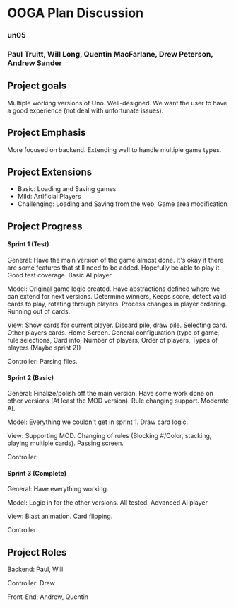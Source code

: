# OOGA Plan Discussion
### un05
### Paul Truitt, Will Long, Quentin MacFarlane, Drew Peterson, Andrew Sander


## Project goals

Multiple working versions of Uno. Well-designed. We want the user to have a good experience (not
deal with unfortunate issues).

## Project Emphasis

More focused on backend. Extending well to handle multiple game types.


## Project Extensions
* Basic: Loading and Saving games
* Mild: Artificial Players
* Challenging: Loading and Saving from the web, Game area modification

## Project Progress

#### Sprint 1 (Test)

General: Have the main version of the game almost done. It's okay if there are some features that still need
to be added. Hopefully be able to play it. Good test coverage. Basic AI player.

Model: Original game logic created. Have abstractions defined where we can extend for next versions.
Determine winners, Keeps score, detect valid cards to play, rotating through players. Process changes in 
player ordering. Running out of cards.

View: Show cards for current player. Discard pile, draw pile. Selecting card. Other players cards.
Home Screen. General configuration (type of game, rule selections, Card info, Number of players, Order 
of players, Types of players (Maybe sprint 2))

Controller: Parsing files.

#### Sprint 2 (Basic)

General: Finalize/polish off the main version. Have some work done on other versions (At least the MOD version).
Rule changing support. Moderate AI.

Model: Everything we couldn't get in sprint 1. Draw card logic.

View: Supporting MOD. Changing of rules (Blocking #/Color, stacking, playing multiple cards).
Passing screen.

Controller:

#### Sprint 3 (Complete)

General: Have everything working.

Model: Logic in for the other versions. All tested. Advanced AI player

View: Blast animation. Card flipping.

Controller: 

## Project Roles

Backend: Paul, Will

Controller: Drew

Front-End: Andrew, Quentin